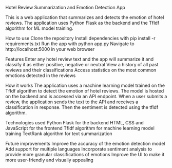 Hotel Review Summarization and Emotion Detection App

This is a web application that summarizes and detects the emotion of hotel reviews. The application uses Python Flask as the backend and the TfIdf algorithm for ML model training.

How to use
Clone the repository
Install dependencies with pip install -r requirements.txt
Run the app with python app.py
Navigate to http://localhost:5000 in your web browser

Features
Enter any hotel review text and the app will summarize it and classify it as either positive, negative or neutral
View a history of all past reviews and their classifications
Access statistics on the most common emotions detected in the reviews

How it works
The application uses a machine learning model trained on the TfIdf algorithm to detect the emotion of hotel reviews. The model is hosted on the backend and is accessed via an API endpoint. When a user submits a review, the application sends the text to the API and receives a classification in response. Then the sentiment is detected using the tfIdf algorithm.


Technologies used
Python Flask for the backend
HTML, CSS and JavaScript for the frontend
TfIdf algorithm for machine learning model training
TextRank algorithm for text summarization

Future improvements
Improve the accuracy of the emotion detection model
Add support for multiple languages
Incorporate sentiment analysis to provide more granular classifications of emotions
Improve the UI to make it more user-friendly and visually appealing

